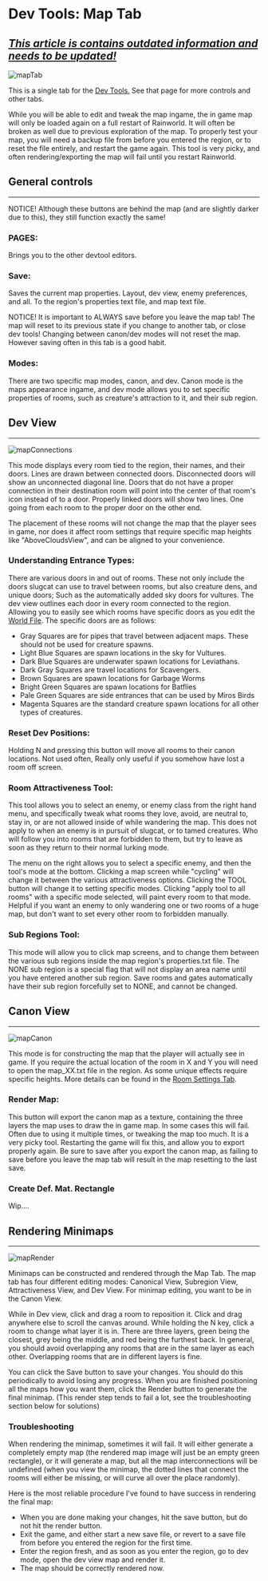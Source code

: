 # Dev Tools: Map Tab

## ***<u>This article is contains outdated information and needs to be updated!</u>***

![mapTab](../../../assets/regionDevelopment/devTools/mapTab.png)

This is a single tab for the [Dev Tools.](Dev-Tools.html) See that page for more controls and other tabs.

While you will be able to edit and tweak the map ingame, the in game map will only be loaded again on a full restart of Rainworld. It will often be broken as well due to previous exploration of the map. To properly test your map, you will need a backup file from before you entered the region, or to reset the file entirely, and restart the game again. This tool is very picky, and often rendering/exporting the map will fail until you restart Rainworld.



## General controls

---

NOTICE! Although these buttons are behind the map (and are slightly darker due to this), they still function exactly the same!

### PAGES:

Brings you to the other devtool editors.

### Save:

Saves the current map properties. Layout, dev view, enemy preferences, and all. To the region's properties text file, and map text file.

NOTICE! It is important to ALWAYS save before you leave the map tab! The map will reset to its previous state if you change to another tab, or close dev tools! Changing between canon/dev modes will not reset the map. However saving often in this tab is a good habit.

### Modes:

There are two specific map modes, canon, and dev. Canon mode is the maps appearance ingame, and dev mode allows you to set specific properties of rooms, such as creature's attraction to it, and their sub region.



## Dev View

---

![mapConnections](../../../assets/regionDevelopment/devTools/mapConnections.png)

This mode displays every room tied to the region, their names, and their doors. Lines are drawn between connected doors. Disconnected doors will show an unconnected diagonal line. Doors that do not have a proper connection in their destination room will point into the center of that room's icon instead of to a door. Properly linked doors will show two lines. One going from each room to the proper door on the other end.

The placement of these rooms will not change the map that the player sees in game, nor does it affect room settings that require specific map heights like "AboveCloudsView", and can be aligned to your convenience.

### Understanding Entrance Types:

There are various doors in and out of rooms. These not only include the doors slugcat can use to travel between rooms, but also creature dens, and unique doors; Such as the automatically added sky doors for vultures. The dev view outlines each door in every room connected to the region. Allowing you to easily see which rooms have specific doors as you edit the [World File](https://rain-world-modding.fandom.com/wiki/World_File_Format). The specific doors are as follows:

- Gray Squares are for pipes that travel between adjacent maps. These should not be used for creature spawns.
- Light Blue Squares are spawn locations in the sky for Vultures.
- Dark Blue Squares are underwater spawn locations for Leviathans.
- Dark Gray Squares are travel locations for Scavengers.
- Brown Squares are spawn locations for Garbage Worms
- Bright Green Squares are spawn locations for Batflies
- Pale Green Squares are side entrances that can be used by Miros Birds
- Magenta Squares are the standard creature spawn locations for all other types of creatures.

### Reset Dev Positions:

Holding N and pressing this button will move all rooms to their canon locations. Not used often, Really only useful if you somehow have lost a room off screen.

### Room Attractiveness Tool:

This tool allows you to select an enemy, or enemy class from the right hand menu, and specifically tweak what rooms they love, avoid, are neutral to, stay in, or are not allowed inside of while wandering the map. This does not apply to when an enemy is in pursuit of slugcat, or to tamed creatures. Who will follow you into rooms that are forbidden to them, but try to leave as soon as they return to their normal lurking mode.

The menu on the right allows you to select a specific enemy, and then the tool's mode at the bottom. Clicking a map screen while "cycling" will change it between the various attractiveness options. Clicking the TOOL button will change it to setting specific modes. Clicking "apply tool to all rooms" with a specific mode selected, will paint every room to that mode. Helpful if you want an enemy to only wandering one or two rooms of a huge map, but don't want to set every other room to forbidden manually.

### Sub Regions Tool:

This mode will allow you to click map screens, and to change them between the various sub regions inside the map region's properties.txt file. The NONE sub region is a special flag that will not display an area name until you have entered another sub region. Save rooms and gates automatically have their sub region forcefully set to NONE, and cannot be changed.



## Canon View

---

![mapCanon](../../../assets/regionDevelopment/devTools/mapCanon.png)

This mode is for constructing the map that the player will actually see in game. If you require the actual location of the room in X and Y you will need to open the map_XX.txt file in the region. As some unique effects require specific heights. More details can be found in the [Room Settings Tab](Room-Settings.html).



### Render Map:

This button will export the canon map as a texture, containing the three layers the map uses to draw the in game map. In some cases this will fail. Often due to using it multiple times, or tweaking the map too much. It is a very picky tool. Restarting the game will fix this, and allow you to export properly again. Be sure to save after you export the canon map, as failing to save before you leave the map tab will result in the map resetting to the last save.

### Create Def. Mat. Rectangle

Wip....



## Rendering Minimaps

---

![mapRender](../../../assets/regionDevelopment/devTools/mapRender.png)

Minimaps can be constructed and rendered through the Map Tab. The map tab has four different editing modes: Canonical View, Subregion View, Attractiveness View, and Dev View. For minimap editing, you want to be in the Canon View.

While in Dev view, click and drag a room to reposition it. Click and drag anywhere else to scroll the canvas around. While holding the N key, click a room to change what layer it is in. There are three layers, green being the closest, grey being the middle, and red being the furthest back. In general, you should avoid overlapping any rooms that are in the same layer as each other. Overlapping rooms that are in different layers is fine.

You can click the Save button to save your changes. You should do this periodically to avoid losing any progress. When you are finished positioning all the maps how you want them, click the Render button to generate the final minimap. (This render step tends to fail a lot, see the troubleshooting section below for solutions)



### Troubleshooting

When rendering the minimap, sometimes it will fail. It will either generate a completely empty map (the rendered map image will just be an empty green rectangle), or it will generate a map, but all the map interconnections will be undefined (when you view the minimap, the dotted lines that connect the rooms will either be missing, or will curve all over the place randomly).

Here is the most reliable procedure I've found to have success in rendering the final map:

- When you are done making your changes, hit the save button, but do not hit the render button.
- Exit the game, and either start a new save file, or revert to a save file from before you entered the region for the first time.
- Enter the region fresh, and as soon as you enter the region, go to dev mode, open the dev view map and render it.
- The map should be correctly rendered now.
